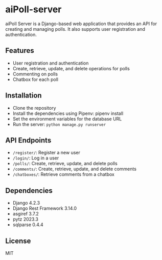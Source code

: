 # aiPoll-server
aiPoll Server is a Django-based web application that provides an API for creating and managing polls. It also supports user registration and authentication.

## Features
 - User registration and authentication
 - Create, retrieve, update, and delete operations for polls
 - Commenting on polls
 - Chatbox for each poll
## Installation
 - Clone the repository
 - Install the dependencies using Pipenv: pipenv install
 - Set the environment variables for the database URL
 - Run the server: `python manage.py runserver`
## API Endpoints
 - `/register/`: Register a new user
 - `/login/`: Log in a user
 - `/polls/`: Create, retrieve, update, and delete polls
 - `/comments/`: Create, retrieve, update, and delete comments
 - `/chatboxes/`: Retrieve comments from a chatbox
## Dependencies
 - Django 4.2.3
 - Django Rest Framework 3.14.0
 - asgiref 3.7.2
 - pytz 2023.3
 - sqlparse 0.4.4
## License
MIT